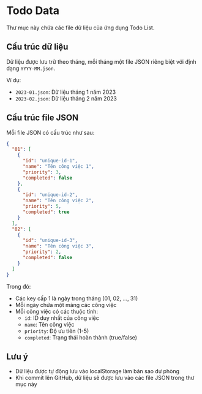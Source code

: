 # Todo Data

Thư mục này chứa các file dữ liệu của ứng dụng Todo List.

## Cấu trúc dữ liệu

Dữ liệu được lưu trữ theo tháng, mỗi tháng một file JSON riêng biệt với định dạng `YYYY-MM.json`.

Ví dụ:

- `2023-01.json`: Dữ liệu tháng 1 năm 2023
- `2023-02.json`: Dữ liệu tháng 2 năm 2023

## Cấu trúc file JSON

Mỗi file JSON có cấu trúc như sau:

```json
{
  "01": [
    {
      "id": "unique-id-1",
      "name": "Tên công việc 1",
      "priority": 3,
      "completed": false
    },
    {
      "id": "unique-id-2",
      "name": "Tên công việc 2",
      "priority": 5,
      "completed": true
    }
  ],
  "02": [
    {
      "id": "unique-id-3",
      "name": "Tên công việc 3",
      "priority": 2,
      "completed": false
    }
  ]
}
```

Trong đó:

- Các key cấp 1 là ngày trong tháng (01, 02, ..., 31)
- Mỗi ngày chứa một mảng các công việc
- Mỗi công việc có các thuộc tính:
  - `id`: ID duy nhất của công việc
  - `name`: Tên công việc
  - `priority`: Độ ưu tiên (1-5)
  - `completed`: Trạng thái hoàn thành (true/false)

## Lưu ý

- Dữ liệu được tự động lưu vào localStorage làm bản sao dự phòng
- Khi commit lên GitHub, dữ liệu sẽ được lưu vào các file JSON trong thư mục này
